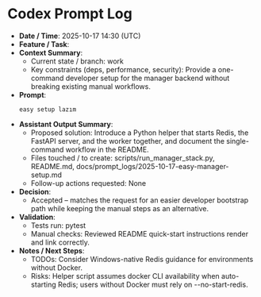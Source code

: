 # Codex Prompt Log

- **Date / Time**: 2025-10-17 14:30 (UTC)
- **Feature / Task**: <easy manager stack bootstrap>
- **Context Summary**:
  - Current state / branch: work
  - Key constraints (deps, performance, security): Provide a one-command developer setup for the manager backend without breaking existing manual workflows.
- **Prompt**:
  ```text
  easy setup lazım
  ```
- **Assistant Output Summary**:
  - Proposed solution: Introduce a Python helper that starts Redis, the FastAPI server, and the worker together, and document the single-command workflow in the README.
  - Files touched / to create: scripts/run_manager_stack.py, README.md, docs/prompt_logs/2025-10-17-easy-manager-setup.md
  - Follow-up actions requested: None
- **Decision**:
  - Accepted – matches the request for an easier developer bootstrap path while keeping the manual steps as an alternative.
- **Validation**:
  - Tests run: pytest
  - Manual checks: Reviewed README quick-start instructions render and link correctly.
- **Notes / Next Steps**:
  - TODOs: Consider Windows-native Redis guidance for environments without Docker.
  - Risks: Helper script assumes docker CLI availability when auto-starting Redis; users without Docker must rely on --no-start-redis.
